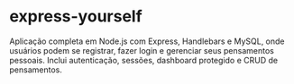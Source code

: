 # express-yourself
Aplicação completa em Node.js com Express, Handlebars e MySQL, onde usuários podem se registrar, fazer login e gerenciar seus pensamentos pessoais. Inclui autenticação, sessões, dashboard protegido e CRUD de pensamentos.
